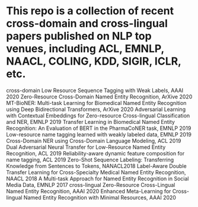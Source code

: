 # This repo is a collection of recent cross-domain and cross-lingual papers published on NLP top venues, including ACL, EMNLP, NAACL, COLING, KDD, SIGIR, ICLR, etc.

cross-domain
Low Resource Sequence Tagging with Weak Labels, AAAI 2020
Zero-Resource Cross-Domain Named Entity Recognition, ArXive 2020
MT-BioNER: Multi-task Learning for Biomedical Named Entity Recognition using Deep Bidirectional Transformers, ArXive 2020
Adversarial Learning with Contextual Embeddings for Zero-resource Cross-lingual Classification and NER, EMNLP 2019
Transfer Learning in Biomedical Named Entity Recognition: An Evaluation of BERT in the PharmaCoNER task, EMNLP 2019
Low-resource name tagging learned with weakly labeled data, EMNLP 2019
Cross-Domain NER using Cross-Domain Language Modeling, ACL 2019
Dual Adversarial Neural Transfer for Low-Resource Named Entity Recognition, ACL 2019
Reliability-aware dynamic feature composition for name tagging, ACL 2019
Zero-Shot Sequence Labeling: Transferring Knowledge from Sentences to Tokens, NANACL2018
Label-Aware Double Transfer Learning for Cross-Specialty Medical Named Entity Recognition, NAACL 2018
A Multi-task Approach for Named Entity Recognition in Social Media Data, EMNLP 2017
cross-lingual
Zero-Resource Cross-Lingual Named Entity Recognition, AAAI 2020
Enhanced Meta-Learning for Cross-lingual Named Entity Recognition with Minimal Resources, AAAI 2020
